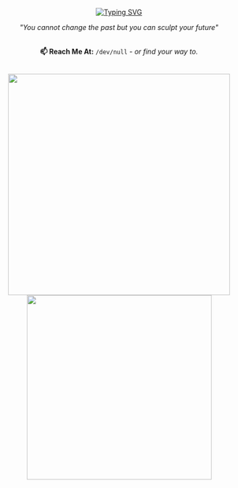 <p align="center">
    <a href="https://git.io/typing-svg"><img src="https://readme-typing-svg.herokuapp.com?font=Roboto&size=24&pause=1000&color=7851A9&center=true&vCenter=true&random=false&width=435&lines=n3rada;Offensive+Security+Engineer" alt="Typing SVG" /></a>
</p>

<div align="center">
  <em>"You cannot change the past but you can sculpt your future"</em>
</div>
<br>

<div align="center">
  
  **📫 Reach Me At:** `/dev/null` _- or find your way to._
  
  <br>
  <a href="https://github.com/n3rada/">
    <img src="https://github-readme-stats.vercel.app/api?username=n3rada&include_all_commits=true&count_private=true&show_icons=true&line_height=20&border_color=7851A9&bg_color=0D1117&title_color=7A7ADB&icon_color=7A7ADB" width="450"/>
    <br>
    <img src="https://github-readme-stats.vercel.app/api/top-langs/?username=n3rada&layout=compact&theme=react&border_color=7851A9&bg_color=0D1117&title_color=7A7ADB" width="375"/>
  </a>
</div>



